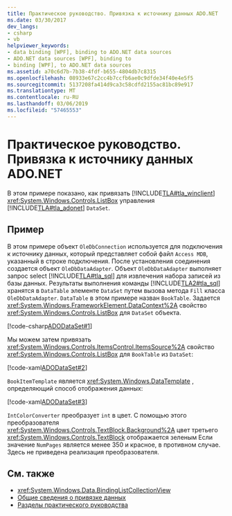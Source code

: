 ```yaml
---
title: Практическое руководство. Привязка к источнику данных ADO.NET
ms.date: 03/30/2017
dev_langs:
- csharp
- vb
helpviewer_keywords:
- data binding [WPF], binding to ADO.NET data sources
- ADO.NET data sources [WPF], binding to
- binding [WPF], to ADO.NET data sources
ms.assetid: a70c6d7b-7b38-4fdf-b655-4804db7c8315
ms.openlocfilehash: 08933e67c2cc4b7ccfb6ae0c9dfde34f40e4e5f5
ms.sourcegitcommit: 5137208fa414d9ca3c58cdfd2155ac81bc89e917
ms.translationtype: MT
ms.contentlocale: ru-RU
ms.lasthandoff: 03/06/2019
ms.locfileid: "57465553"
---
```

# <a name="how-to-bind-to-an-adonet-data-source"></a>Практическое руководство. Привязка к источнику данных ADO.NET

В этом примере показано, как привязать [!INCLUDE[TLA#tla_winclient](../../../../includes/tlasharptla-winclient-md.md)] <xref:System.Windows.Controls.ListBox> управления [!INCLUDE[TLA#tla_adonet](../../../../includes/tlasharptla-adonet-md.md)] `DataSet`.

## <a name="example"></a>Пример

В этом примере объект `OleDbConnection` используется для подключения к источнику данных, который представляет собой файл `Access MDB`, указанный в строке подключения. После установления соединения создается объект `OleDbDataAdapter`. Объект `OleDbDataAdapter` выполняет запрос select [!INCLUDE[TLA#tla_sql](../../../../includes/tlasharptla-sql-md.md)] для извлечения набора записей из базы данных. Результаты выполнения команды [!INCLUDE[TLA2#tla_sql](../../../../includes/tla2sharptla-sql-md.md)] хранятся в `DataTable` элементе `DataSet` путем вызова метода `Fill` класса `OleDbDataAdapter`. `DataTable` в этом примере назван `BookTable`. Задается <xref:System.Windows.FrameworkElement.DataContext%2A> свойство <xref:System.Windows.Controls.ListBox> для `DataSet` объекта.

[!code-csharp[ADODataSet#1](~/samples/snippets/csharp/VS_Snippets_Wpf/ADODataSet/CSharp/Window1.xaml.cs#1)]


Мы можем затем привязать <xref:System.Windows.Controls.ItemsControl.ItemsSource%2A> свойство <xref:System.Windows.Controls.ListBox> для `BookTable` из `DataSet`:

[!code-xaml[ADODataSet#2](~/samples/snippets/csharp/VS_Snippets_Wpf/ADODataSet/CSharp/Window1.xaml#2)]

`BookItemTemplate` является <xref:System.Windows.DataTemplate> , определяющий способ отображения данных:

[!code-xaml[ADODataSet#3](~/samples/snippets/csharp/VS_Snippets_Wpf/ADODataSet/CSharp/Window1.xaml#3)]

`IntColorConverter` преобразует `int` в цвет. С помощью этого преобразователя <xref:System.Windows.Controls.TextBlock.Background%2A> цвет третьего <xref:System.Windows.Controls.TextBlock> отображается зеленым Если значение `NumPages` является менее 350 и красное, в противном случае. Здесь не приведена реализация преобразователя.

## <a name="see-also"></a>См. также

- <xref:System.Windows.Data.BindingListCollectionView>
- [Общие сведения о привязке данных](data-binding-overview.md)
- [Разделы практического руководства](data-binding-how-to-topics.md)
